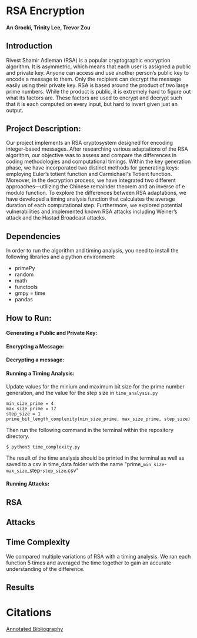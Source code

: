 # RSA Encryption
#### An Grocki, Trinity Lee, Trevor Zou
## Introduction
Rivest Shamir Adleman (RSA) is a popular cryptographic encryption algorithm. It is asymmetric, which means that each user is assigned a public and private key. Anyone can access and use another person’s public key to encode a message to them. Only the recipient can decrypt the message easily using their private key. RSA is based around the product of two large prime numbers. While the product is public, it is extremely hard to figure out what its factors are. These factors are used to encrypt and decrypt such that it is each computed on every input, but hard to invert given just an output.
## Project Description: 
Our project implements an RSA cryptosystem designed for encoding integer-based messages. After researching various adaptations of the RSA algorithm, our objective was to assess and compare the differences in coding methodologies and computational timings.
Within the key generation phase, we have incorporated two distinct methods for generating keys: employing Euler’s totient function and Carmichael's Totient function. Moreover, in the decryption process, we have integrated two different approaches—utilizing the Chinese remainder theorem and an inverse of e modulo function.
To explore the differences between RSA adaptations, we have developed a timing analysis function that calculates the average duration of each computational step.
Furthermore, we explored potential vulnerabilities and implemented known RSA attacks including Weiner’s attack and the Hastad Broadcast attacks.
## Dependencies 
In order to run the algorithm and timing analysis, you need to install the following libraries and a python environment:
- primePy 
- random
- math
- functools
- gmpy
= time
- pandas
## How to Run: 
#### Generating a Public and Private Key: 

#### Encrypting a Message:

#### Decrypting a message:

#### Running a Timing Analysis:
Update values for the minium and maximum bit size for the prime number generation, and the value for the step size in `time_analysis.py`
```
min_size_prime = 4
max_size_prime = 17
step_size = 1
prime_bit_length_complexity(min_size_prime, max_size_prime, step_size)
```
Then run the following command in the terminal within the repository directory.
```
$ python3 time_complexity.py
```
The result of the time analysis should be printed in the terminal as well as saved to a csv in time_data folder with the name 
"prime_`min_size`-`max_size`_step-`step_size`.csv"

#### Running Attacks:

## RSA

## Attacks

## Time Complexity 
We compared multiple variations of RSA with a timing analysis. We ran each function 5 times and averaged the time together to gain an accurate understanding of the difference.


## Results 

# Citations 
[Annotated Bibliography](https://docs.google.com/document/d/1IC5fMH0H-vLdntmfxGZIAFUJ5LVe8GBnTvu4SENAZ6E/edit?usp=sharing)

